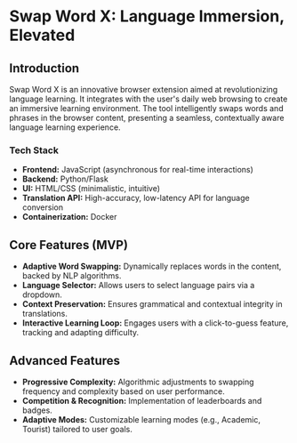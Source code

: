 # Swap Word X: Language Immersion, Elevated

## Introduction
Swap Word X is an innovative browser extension aimed at revolutionizing language learning. It integrates with the user's daily web browsing to create an immersive learning environment. The tool intelligently swaps words and phrases in the browser content, presenting a seamless, contextually aware language learning experience.

### Tech Stack
- **Frontend:** JavaScript (asynchronous for real-time interactions)
- **Backend:** Python/Flask
- **UI:** HTML/CSS (minimalistic, intuitive)
- **Translation API:** High-accuracy, low-latency API for language conversion
- **Containerization:** Docker

## Core Features (MVP)
- **Adaptive Word Swapping:** Dynamically replaces words in the content, backed by NLP algorithms.
- **Language Selector:** Allows users to select language pairs via a dropdown.
- **Context Preservation:** Ensures grammatical and contextual integrity in translations.
- **Interactive Learning Loop:** Engages users with a click-to-guess feature, tracking and adapting difficulty.

## Advanced Features
- **Progressive Complexity:** Algorithmic adjustments to swapping frequency and complexity based on user performance.
- **Competition & Recognition:** Implementation of leaderboards and badges.
- **Adaptive Modes:** Customizable learning modes (e.g., Academic, Tourist) tailored to user goals.

